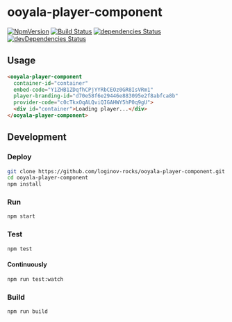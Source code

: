 # ooyala-player-component

[![NpmVersion](https://img.shields.io/npm/v/ooyala-player-component.svg)](https://www.npmjs.com/package/ooyala-player-component)
[![Build Status](https://travis-ci.org/loginov-rocks/ooyala-player-component.svg?branch=master)](https://travis-ci.org/loginov-rocks/ooyala-player-component)
[![dependencies Status](https://david-dm.org/loginov-rocks/ooyala-player-component/status.svg)](https://david-dm.org/loginov-rocks/ooyala-player-component)
[![devDependencies Status](https://david-dm.org/loginov-rocks/ooyala-player-component/dev-status.svg)](https://david-dm.org/loginov-rocks/ooyala-player-component?type=dev)

## Usage

```html
<ooyala-player-component
  container-id="container"
  embed-code="Y1ZHB1ZDqfhCPjYYRbCEOz0GR8IsVRm1"
  player-branding-id="d70e58f6e29446e883095e2f8abfca8b"
  provider-code="c0cTkxOqALQviQIGAHWY5hP0q9gU">
  <div id="container">Loading player...</div>
</ooyala-player-component>
```

## Development

### Deploy

```sh
git clone https://github.com/loginov-rocks/ooyala-player-component.git
cd ooyala-player-component
npm install
```

### Run

```sh
npm start
```

### Test

```sh
npm test
```

#### Continuously

```sh
npm run test:watch
```

### Build

```sh
npm run build
```

